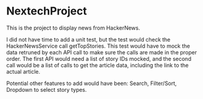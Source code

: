 # NextechProject

This is the project to display news from HackerNews.

I did not have time to add a unit test, but the test would check the HackerNewsService call getTopStories. This test would have to mock the data retruned by each API call to make sure the calls are made in the proper order. The first API would need a list of story IDs mocked, and the second call would be a list of calls to get the article data, including the link to the actual article.

Potential other features to add would have been: Search, Filter/Sort, Dropdown to select story types.
